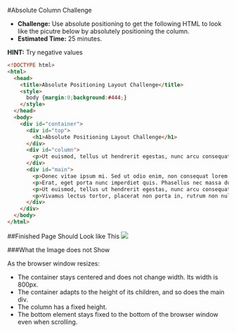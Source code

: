 #Absolute Column Challenge

* **Challenge:** Use absolute positioning to get the following HTML to look like the picutre below by absolutely positioning the column.
* **Estimated Time:** 25 minutes.

**HINT:** Try negative values

```html
<!DOCTYPE html>
<html>
  <head>
    <title>Absolute Positioning Layout Challenge</title>
    <style>
      body {margin:0;background:#444;}
    </style>
  </head>
  <body>
    <div id="container">
      <div id="top">
        <h1>Absolute Positioning Layout Challenge</h1>
      </div>
      <div id="column">
        <p>Ut euismod, tellus ut hendrerit egestas, nunc arcu consequat sem, vel ultricies libero est quis lectus. Morbi laoreet lorem id orci consectetur scelerisque. Curabitur feugiat, sem sit amet fermentum iaculis, enim turpis malesuada risus, in dictum purus ligula eget nulla. Morbi at tempus felis. Phasellus non ipsum eget lacus tristique fermentum. Duis sapien sapien, commodo at vehicula quis, condimentum vel lectus. Quisque ullamcorper laoreet cursus. Pellentesque mauris ante, auctor nec euismod a, imperdiet et nulla. Morbi a laoreet odio. Quisque vel mauris mi.</p>
      </div>
      <div id="main">
        <p>Donec vitae ipsum mi. Sed ut odio enim, non consequat lorem. Aenean nibh arcu, luctus a luctus volutpat, porttitor vitae ligula. Proin gravida eros ut sapien eleifend ullamcorper semper quam iaculis. Duis et sapien tellus. Cum sociis natoque penatibus et magnis dis parturient montes, nascetur ridiculus mus. Donec vel sodales arcu. Vestibulum ante ipsum primis in faucibus orci luctus et ultrices posuere cubilia Curae.</p>
        <p>Erat, eget porta nunc imperdiet quis. Phasellus nec massa dui, quis venenatis elit. Nullam non suscipit nisi. Maecenas varius consectetur nisl, non consequat tellus sollicitudin sed. Curabitur imperdiet egestas semper. Phasellus tempus dapibus mi, vitae interdum quam consequat quis. Pellentesque habitant morbi tristique senectus et netus et malesuada fames ac turpis egestas. Class aptent taciti sociosqu ad litora torquent per conubia nostra, per inceptos himenaeos. Curabitur imperdiet leo sed velit consequat id dictum tellus hendrerit. Aliquam bibendum dictum lectus, eget egestas odio sodales consectetur. Aliquam erat volutpat. Cras eu lectus justo, vitae mollis leo. In hac habitasse platea dictumst. Vivamus egestas sagittis neque euismod ultricies.</p>
        <p>Ut euismod, tellus ut hendrerit egestas, nunc arcu consequat sem, vel ultricies libero est quis lectus. Morbi laoreet lorem id orci consectetur scelerisque. Curabitur feugiat, sem sit amet fermentum iaculis, enim turpis malesuada risus, in dictum purus ligula eget nulla. Morbi at tempus felis. Phasellus non ipsum eget lacus tristique fermentum. Duis sapien sapien, commodo at vehicula quis, condimentum vel lectus. Quisque ullamcorper laoreet cursus. Pellentesque mauris ante, auctor nec euismod a, imperdiet et nulla. Morbi a laoreet odio. Quisque vel mauris mi.</p>
        <p>Vivamus lectus tortor, placerat non porta in, rutrum non nulla. Nunc auctor faucibus porttitor. Curabitur vel elit nec ligula porttitor eleifend. Vestibulum et ligula semper nibh viverra scelerisque eu et enim. Suspendisse potenti. In hac habitasse platea dictumst.</p>
      </div>
    </div>
  </body>
</html>
```

##Finished Page Should Look like This
![](https://raw.github.com/christensenacademy/christensen-academy/master/modules/css-layouts/challenges/absolute-positioning-layout-challenge.png)

###What the Image does not Show

As the browser window resizes:

* The container stays centered and does not change width. Its width is 800px.
* The container adapts to the height of its children, and so does the main div.
* The column has a fixed height.
* The bottom element stays fixed to the bottom of the browser window even when scrolling.
